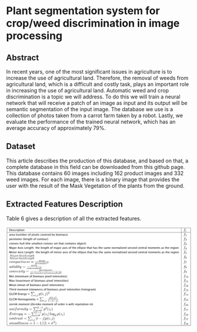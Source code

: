 # Plant segmentation system for crop/weed discrimination in image processing

## Abstract
In recent years, one of the most significant issues in agriculture is to increase the use of agricultural land. Therefore, the removal of weeds from agricultural land, which is a difficult and costly task, plays an important role in increasing the use of agricultural land. Automatic weed and crop discrimination is a topic we will address. To do this we will train a neural network that will receive a patch of an image as input and its output will be semantic segmentation of the input image. The database we use is a collection of photos taken from a carrot farm taken by a robot. Lastly, we evaluate the performance of the trained neural network, which has an average accuracy of approximately 79%.

## Dataset

This article describes the production of this database, and based on that, a complete database in this field can be downloaded from this github page. This database contains 60 images including 162 product images and 332 weed images. For each image, there is a binary image that provides the user with the result of the Mask Vegetation of the plants from the ground.

## Extracted Features Description

Table 6 gives a description of all the extracted features.

<img src="https://github.com/Dehghan99/crop-weed-segmentation/blob/main/figures/features%20description.png" alt="drawing" width="800"/>
